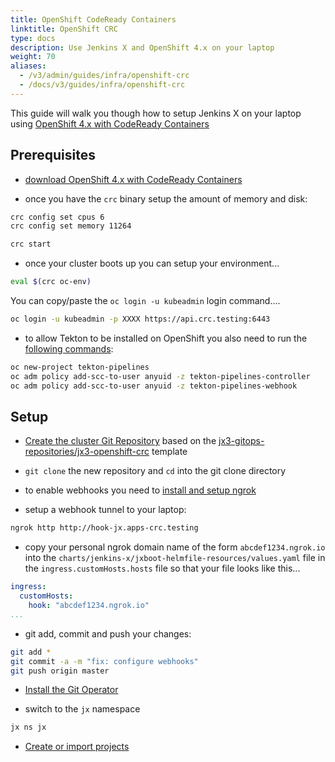 ```yaml
---
title: OpenShift CodeReady Containers
linktitle: OpenShift CRC
type: docs
description: Use Jenkins X and OpenShift 4.x on your laptop
weight: 70
aliases:
  - /v3/admin/guides/infra/openshift-crc
  - /docs/v3/guides/infra/openshift-crc
---
```



This guide will walk you though how to setup Jenkins X on your laptop using [OpenShift 4.x with CodeReady Containers](https://cloud.redhat.com/openshift/install/crc/installer-provisioned)

## Prerequisites

* [download OpenShift 4.x with CodeReady Containers](https://cloud.redhat.com/openshift/install/crc/installer-provisioned)


* once you have the `crc` binary setup the amount of memory and disk:


```bash
crc config set cpus 6
crc config set memory 11264

crc start
```      

* once your cluster boots up you can setup your environment...

```bash
eval $(crc oc-env)
```

You can copy/paste the `oc login -u kubeadmin` login command....

```bash
oc login -u kubeadmin -p XXXX https://api.crc.testing:6443
```

* to allow Tekton to be installed on OpenShift you also need to run the [following commands](https://github.com/tektoncd/pipeline/blob/master/docs/install.md#installing-tekton-pipelines-on-openshift):


```bash
oc new-project tekton-pipelines
oc adm policy add-scc-to-user anyuid -z tekton-pipelines-controller
oc adm policy add-scc-to-user anyuid -z tekton-pipelines-webhook
```

## Setup

*  <a href="https://github.com/jx3-gitops-repositories/jx3-openshift-crc/generate" target="github" class="btn bg-primary text-light">Create the cluster Git Repository</a> based on the [jx3-gitops-repositories/jx3-openshift-crc](https://github.com/jx3-gitops-repositories/jx3-openshift-crc/generate)                                                                                                                                       template

* `git clone` the new repository and `cd` into the git clone directory

* to enable webhooks you need to [install and setup ngrok](https://ngrok.com/)

* setup a webhook tunnel to your laptop:

```bash
ngrok http http://hook-jx.apps-crc.testing
```

* copy your personal ngrok domain name of the form `abcdef1234.ngrok.io` into the `charts/jenkins-x/jxboot-helmfile-resources/values.yaml` file in the `ingress.customHosts.hosts` file so that your file looks like this...

```yaml
ingress:
  customHosts:
    hook: "abcdef1234.ngrok.io"
...
```

* git add, commit and push your changes:

```bash
git add *
git commit -a -m "fix: configure webhooks"
git push origin master
```

* <a href="/docs/v3/guides/operator/" class="btn bg-primary text-light">Install the Git Operator</a> 

* switch to the `jx` namespace

```bash    
jx ns jx
```        

*  <a href="/docs/v3/develop/create-project/" class="btn bg-primary text-light">Create or import projects</a>
